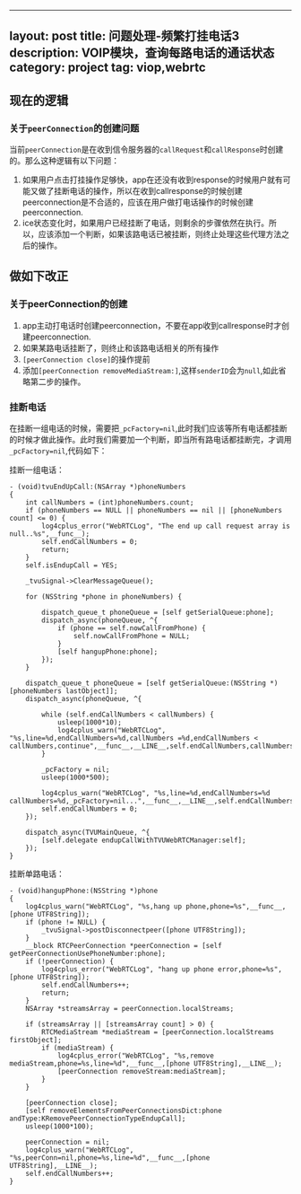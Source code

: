 
---
layout: post
title:  问题处理-频繁打挂电话3
description: VOIP模块，查询每路电话的通话状态
category: project
tag: viop,webrtc
---

## 现在的逻辑

### 关于`peerConnection`的创建问题

当前`peerConnection`是在收到信令服务器的`callRequest`和`callResponse`时创建的。那么这种逻辑有以下问题：

1. 如果用户点击打挂操作足够快，app在还没有收到response的时候用户就有可能又做了挂断电话的操作，所以在收到callresponse的时候创建peerconnection是不合适的，应该在用户做打电话操作的时候创建peerconnection.
2. ice状态变化时，如果用户已经挂断了电话，则剩余的步骤依然在执行。所以，应该添加一个判断，如果该路电话已被挂断，则终止处理这些代理方法之后的操作。


## 做如下改正

### 关于peerConnection的创建

1. app主动打电话时创建peerconnection，不要在app收到callresponse时才创建peerconnection.
2. 如果某路电话挂断了，则终止和该路电话相关的所有操作
3. `[peerConnection close]`的操作提前
4. 添加`[peerConnection removeMediaStream:]`,这样`senderID`会为`null`,如此省略第二步的操作。


### 挂断电话

在挂断一组电话的时候，需要把`_pcFactory=nil`,此时我们应该等所有电话都挂断的时候才做此操作。此时我们需要加一个判断，即当所有路电话都挂断完，才调用`_pcFactory=nil`,代码如下：

挂断一组电话：
```
- (void)tvuEndUpCall:(NSArray *)phoneNumbers
{
    int callNumbers = (int)phoneNumbers.count;
    if (phoneNumbers == NULL || phoneNumbers == nil || [phoneNumbers count] <= 0) {
        log4cplus_error("WebRTCLog", "The end up call request array is null..%s",__func__);
        self.endCallNumbers = 0;
        return;
    }
    self.isEndupCall = YES;
    
    _tvuSignal->ClearMessageQueue();
    
    for (NSString *phone in phoneNumbers) {
        
        dispatch_queue_t phoneQueue = [self getSerialQueue:phone];
        dispatch_async(phoneQueue, ^{
            if (phone == self.nowCallFromPhone) {
                self.nowCallFromPhone = NULL;
            }
            [self hangupPhone:phone];
        });
    }
    
    dispatch_queue_t phoneQueue = [self getSerialQueue:(NSString *)[phoneNumbers lastObject]];
    dispatch_async(phoneQueue, ^{
        
        while (self.endCallNumbers < callNumbers) {
            usleep(1000*10);
            log4cplus_warn("WebRTCLog", "%s,line=%d,endCallNumbers=%d,callNumbers =%d,endCallNumbers < callNumbers,continue",__func__,__LINE__,self.endCallNumbers,callNumbers);
        }
        
        _pcFactory = nil;
        usleep(1000*500);
        
        log4cplus_warn("WebRTCLog", "%s,line=%d,endCallNumbers=%d callNumbers=%d,_pcFactory=nil...",__func__,__LINE__,self.endCallNumbers,callNumbers);
        self.endCallNumbers = 0;
    });
    
    dispatch_async(TVUMainQueue, ^{
        [self.delegate endupCallWithTVUWebRTCManager:self];
    });
}

```

挂断单路电话：
```
- (void)hangupPhone:(NSString *)phone
{
    log4cplus_warn("WebRTCLog", "%s,hang up phone,phone=%s",__func__,[phone UTF8String]);
    if (phone != NULL) {
        _tvuSignal->postDisconnectpeer([phone UTF8String]);
    }
    __block RTCPeerConnection *peerConnection = [self getPeerConnectionUsePhoneNumber:phone];
    if (!peerConnection) {
        log4cplus_error("WebRTCLog", "hang up phone error,phone=%s",[phone UTF8String]);
        self.endCallNumbers++;
        return;
    }
    NSArray *streamsArray = peerConnection.localStreams;
    
    if (streamsArray || [streamsArray count] > 0) {
        RTCMediaStream *mediaStream = [peerConnection.localStreams firstObject];
        if (mediaStream) {
            log4cplus_error("WebRTCLog", "%s,remove mediaStream,phone=%s,line=%d",__func__,[phone UTF8String],__LINE__);
            [peerConnection removeStream:mediaStream];
        }
    }
    
    [peerConnection close];
    [self removeElementsFromPeerConnectionsDict:phone andType:KRemovePeerConnectionTypeEndupCall];
    usleep(1000*100);
    
    peerConnection = nil;
    log4cplus_warn("WebRTCLog", "%s,peerConn=nil,phone=%s,line=%d",__func__,[phone UTF8String],__LINE__);
    self.endCallNumbers++;
}
```

